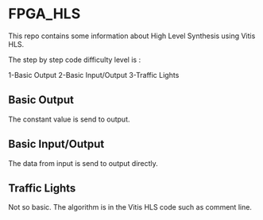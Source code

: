 # FPGA_HLS

This repo contains some information about High Level Synthesis using Vitis HLS.

The step by step code difficulty level is : 

1-Basic Output
2-Basic Input/Output
3-Traffic Lights

## Basic Output 

The constant value is send to output.

## Basic Input/Output

The data from input is send to output directly.

## Traffic Lights 

Not so basic. The algorithm is in the Vitis HLS code such as comment line.